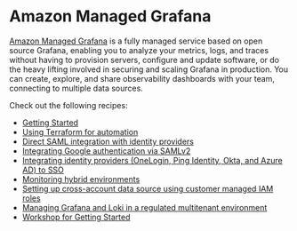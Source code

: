 # Amazon Managed Grafana

[Amazon Managed Grafana][amg-main] is a fully managed service based on open 
source Grafana, enabling you to analyze your metrics, logs, and traces without
having to provision servers, configure and update software, or do the heavy 
lifting involved in securing and scaling Grafana in production. You can create,
explore, and share observability dashboards with your team, connecting to
multiple data sources.

Check out the following recipes:

- [Getting Started][amg-gettingstarted]
- [Using Terraform for automation][amg-tf-automation]
- [Direct SAML integration with identity providers][amg-saml]
- [Integrating Google authentication via SAMLv2][amg-google-idps]
- [Integrating identity providers (OneLogin, Ping Identity, Okta, and Azure AD) to SSO][amg-idps]
- [Monitoring hybrid environments][amg-hybridenvs]
- [Setting up cross-account data source using customer managed IAM roles][amg-xacc-ds]
- [Managing Grafana and Loki in a regulated multitenant environment][grafana-loki-regenv]
- [Workshop for Getting Started][amg-oow]

[amg-main]: https://aws.amazon.com/grafana/
[amg-gettingstarted]: https://aws.amazon.com/blogs/mt/amazon-managed-grafana-getting-started/
[amg-tf-automation]: recipes/amg-automation-tf.md
[amg-saml]: https://aws.amazon.com/blogs/mt/amazon-managed-grafana-supports-direct-saml-integration-with-identity-providers/
[amg-google-idps]: recipes/amg-google-auth-saml.md
[amg-idps]: https://aws.amazon.com/blogs/opensource/integrating-identity-providers-such-as-onelogin-ping-identity-okta-and-azure-ad-to-sso-into-aws-managed-service-for-grafana/
[amg-hybridenvs]: https://aws.amazon.com/blogs/mt/monitoring-hybrid-environments-using-amazon-managed-service-for-grafana/
[amg-xacc-ds]: https://aws.amazon.com/blogs/opensource/setting-up-amazon-managed-grafana-cross-account-data-source-using-customer-managed-iam-roles/
[grafana-loki-regenv]: https://aws.amazon.com/blogs/opensource/how-to-manage-grafana-and-loki-in-a-regulated-multitenant-environment/
[amg-oow]: https://observability.workshop.aws/en/amg.html

